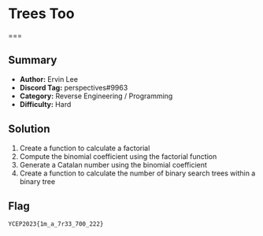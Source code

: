 # Trees Too
===

## Summary
* **Author:** Ervin Lee
* **Discord Tag:** perspectives#9963
* **Category:** Reverse Engineering / Programming
* **Difficulty:** Hard

## Solution
1. Create a function to calculate a factorial
2. Compute the binomial coefficient using the factorial function
3. Generate a Catalan number using the binomial coefficient
4. Create a function to calculate the number of binary search trees within a binary tree

## Flag
```
YCEP2023{1m_a_7r33_700_222}
```